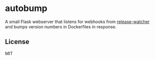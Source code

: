 # autobump

A small Flask webserver that listens for webhooks from [release-watcher](https://github.com/rycus86/release-watcher) and bumps version numbers in Dockerfiles in response.

## License

MIT
